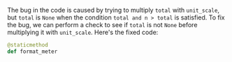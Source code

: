 The bug in the code is caused by trying to multiply `total` with `unit_scale`, but `total` is `None` when the condition `total and n > total` is satisfied. To fix the bug, we can perform a check to see if `total` is not `None` before multiplying it with `unit_scale`. Here's the fixed code:

```python
@staticmethod
def format_meter